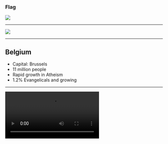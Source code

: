 ### Flag

![](https://upload.wikimedia.org/wikipedia/commons/6/65/Flag_of_Belgium.svg)

---

![](https://upload.wikimedia.org/wikipedia/commons/6/67/EU-Belgium.svg)

---

## Belgium

- Capital: Brussels
- 11 million people
- Rapid growth in Atheism
- 1.2% Evangelicals and growing

---

![](https://storage.cloud.google.com/prayer-videos/country/belgium.mp4)

